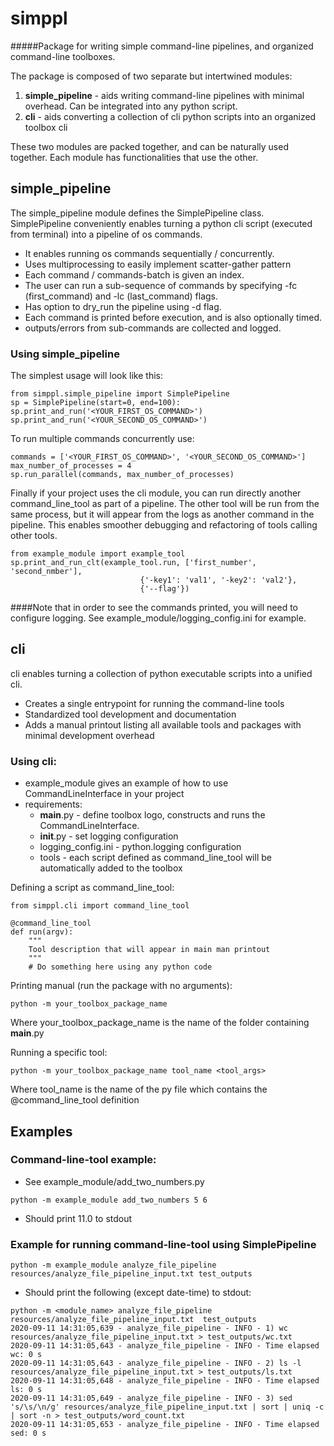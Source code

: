 # simppl
#####Package for writing simple command-line pipelines, and organized command-line toolboxes. 

The package is composed of two separate but intertwined modules:
1. **simple_pipeline** - aids writing command-line pipelines with minimal overhead. Can be integrated into any python script.
2. **cli** - aids converting a collection of cli python scripts into an organized toolbox cli

These two modules are packed together, and can be naturally used together. 
Each module has functionalities that use the other.

## simple_pipeline
The simple_pipeline module defines the SimplePipeline class. <br>
SimplePipeline conveniently enables turning a python cli script (executed from terminal) into a pipeline of os commands.
- It enables running os commands sequentially / concurrently.
- Uses multiprocessing to easily implement scatter-gather pattern 
- Each command / commands-batch is given an index.
- The user can run a sub-sequence of commands by specifying -fc (first_command) and -lc (last_command) flags.
- Has option to dry_run the pipeline using -d flag.
- Each command is printed before execution, and is also optionally timed.
- outputs/errors from sub-commands are collected and logged.

### Using simple_pipeline
The simplest usage will look like this:
~~~
from simppl.simple_pipeline import SimplePipeline
sp = SimplePipeline(start=0, end=100):
sp.print_and_run('<YOUR_FIRST_OS_COMMAND>')
sp.print_and_run('<YOUR_SECOND_OS_COMMAND>')
~~~
To run multiple commands concurrently use:
~~~
commands = ['<YOUR_FIRST_OS_COMMAND>', '<YOUR_SECOND_OS_COMMAND>']
max_number_of_processes = 4
sp.run_parallel(commands, max_number_of_processes)
~~~
Finally if your project uses the cli module, you can run directly another command_line_tool as part of a pipeline.
The other tool will be run from the same process, but it will appear from the logs as another command in the pipeline. 
This enables smoother debugging and refactoring of tools calling other tools.
~~~
from example_module import example_tool
sp.print_and_run_clt(example_tool.run, ['first_number', 'second_nmber'], 
                             {'-key1': 'val1', '-key2': 'val2'},
                             {'--flag'})
~~~

####Note that in order to see the commands printed, you will need to configure logging. See example_module/logging_config.ini for example.

## cli
cli enables turning a collection of python executable scripts into a unified cli.
- Creates a single entrypoint for running the command-line tools
- Standardized tool development and documentation
- Adds a manual printout listing all available tools and packages with minimal development overhead

### Using cli:
- example_module gives an example of how to use CommandLineInterface in your project
- requirements:
    - __main__.py - define toolbox logo, constructs and runs the CommandLineInterface. 
    - __init__.py - set logging configuration
    - logging_config.ini - python.logging configuration
    - tools - each script defined as command_line_tool will be automatically added to the toolbox

Defining a script as command_line_tool:
~~~
from simppl.cli import command_line_tool

@command_line_tool
def run(argv):
    """
    Tool description that will appear in main man printout
    """
    # Do something here using any python code
~~~

Printing manual (run the package with no arguments):
~~~
python -m your_toolbox_package_name 
~~~
Where your_toolbox_package_name is the name of the folder containing __main__.py

Running a specific tool:
~~~
python -m your_toolbox_package_name tool_name <tool_args>
~~~
Where tool_name is the name of the py file which contains the @command_line_tool definition
    

## Examples 
### Command-line-tool example:
- See example_module/add_two_numbers.py
~~~
python -m example_module add_two_numbers 5 6
~~~
- Should print 11.0 to stdout  

### Example for running command-line-tool using SimplePipeline
~~~
python -m example_module analyze_file_pipeline resources/analyze_file_pipeline_input.txt test_outputs
~~~
- Should print the following (except date-time) to stdout:
~~~
python -m <module_name> analyze_file_pipeline  resources/analyze_file_pipeline_input.txt  test_outputs 
2020-09-11 14:31:05,639 - analyze_file_pipeline - INFO - 1) wc resources/analyze_file_pipeline_input.txt > test_outputs/wc.txt
2020-09-11 14:31:05,643 - analyze_file_pipeline - INFO - Time elapsed wc: 0 s
2020-09-11 14:31:05,643 - analyze_file_pipeline - INFO - 2) ls -l resources/analyze_file_pipeline_input.txt > test_outputs/ls.txt
2020-09-11 14:31:05,648 - analyze_file_pipeline - INFO - Time elapsed ls: 0 s
2020-09-11 14:31:05,649 - analyze_file_pipeline - INFO - 3) sed 's/\s/\n/g' resources/analyze_file_pipeline_input.txt | sort | uniq -c | sort -n > test_outputs/word_count.txt
2020-09-11 14:31:05,653 - analyze_file_pipeline - INFO - Time elapsed sed: 0 s
~~~
